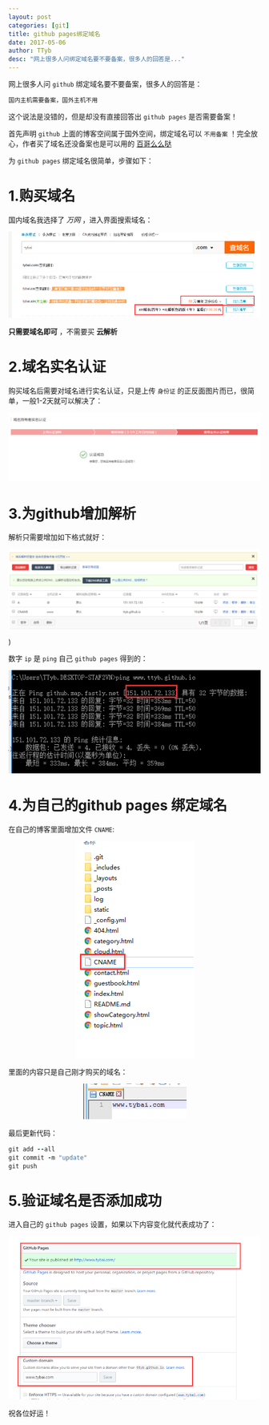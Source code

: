 ```yaml
---
layout: post
categories: [git]
title: github pages绑定域名
date: 2017-05-06
author: TTyb
desc: "网上很多人问绑定域名要不要备案，很多人的回答是..."
---
```


网上很多人问 `github` 绑定域名要不要备案，很多人的回答是：

~~~ruby
国内主机需要备案，国外主机不用
~~~
这个说法是没错的，但是却没有直接回答出 `github pages` 是否需要备案！

首先声明 `github` 上面的博客空间属于国外空间，绑定域名可以 `不用备案` ！完全放心，作者买了域名还没备案也是可以用的 [百哥么么哒](http://www.tybai.com/)

为 `github pages` 绑定域名很简单，步骤如下：

# 1.购买域名

国内域名我选择了 *万网* ，进入界面搜索域名：

<p style="text-align:center"><img src="/static/postimage/git/yuming/996148-20170506193905773-492947689.png"/></p>

**只需要域名即可** ，不需要买 **云解析**

# 2.域名实名认证

购买域名后需要对域名进行实名认证，只是上传 `身份证` 的正反面图片而已，很简单，一般1-2天就可以解决了：

<p style="text-align:center"><img src="/static/postimage/git/yuming/996148-20170506194209961-1869107179.png"/></p>

# 3.为github增加解析

解析只需要增加如下格式就好：

<p style="text-align:center"><img src="/static/postimage/git/yuming/996148-20170506194411461-793018578.png"/></p>)

数字 `ip` 是 `ping` 自己 `github pages` 得到的：

<p style="text-align:center"><img src="/static/postimage/git/yuming/996148-20170506194630320-1062386731.png"/></p>

# 4.为自己的github pages 绑定域名

在自己的博客里面增加文件 `CNAME`:

<p style="text-align:center"><img src="/static/postimage/git/yuming/996148-20170506194801867-863319396.png"/></p>

里面的内容只是自己刚才购买的域名：

<p style="text-align:center"><img src="/static/postimage/git/yuming/996148-20170506194834976-1404139177.png"/></p>

最后更新代码：

~~~ruby
git add --all
git commit -m "update"
git push
~~~

# 5.验证域名是否添加成功

进入自己的 `github pages` 设置，如果以下内容变化就代表成功了：

<p style="text-align:center"><img src="/static/postimage/git/yuming/996148-20170506195706773-1119336750.png"/></p>

祝各位好运！


